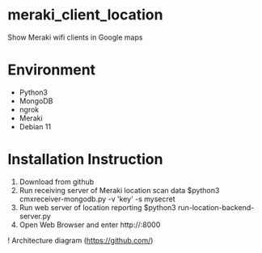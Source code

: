 # meraki_client_location
Show Meraki wifi clients in Google maps

# Environment
- Python3
- MongoDB
- ngrok
- Meraki
- Debian 11

# Installation Instruction
1) Download from github
2) Run receiving server of Meraki location scan data
    $python3 cmxreceiver-mongodb.py -v 'key' -s mysecret
3) Run web server of location reporting
   $python3 run-location-backend-server.py
4) Open Web Browser and enter http://<web server IP>:8000

! Architecture diagram (https://github.com/)

